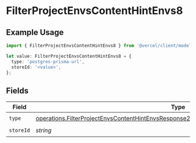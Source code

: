 # FilterProjectEnvsContentHintEnvs8

## Example Usage

```typescript
import { FilterProjectEnvsContentHintEnvs8 } from '@vercel/client/models/operations';

let value: FilterProjectEnvsContentHintEnvs8 = {
  type: 'postgres-prisma-url',
  storeId: '<value>',
};
```

## Fields

| Field     | Type                                                                                                                                                                                                       | Required           | Description |
| --------- | ---------------------------------------------------------------------------------------------------------------------------------------------------------------------------------------------------------- | ------------------ | ----------- |
| `type`    | [operations.FilterProjectEnvsContentHintEnvsResponse200ApplicationJSONResponseBody2Envs8Type](../../models/operations/filterprojectenvscontenthintenvsresponse200applicationjsonresponsebody2envs8type.md) | :heavy_check_mark: | N/A         |
| `storeId` | _string_                                                                                                                                                                                                   | :heavy_check_mark: | N/A         |
